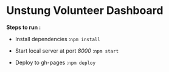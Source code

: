 # Unstung Volunteer Dashboard

**Steps to run :**

* Install dependencies :``` npm install ```

* Start local server at port *8000* :``` npm start ```

* Deploy to gh-pages :```npm deploy```
